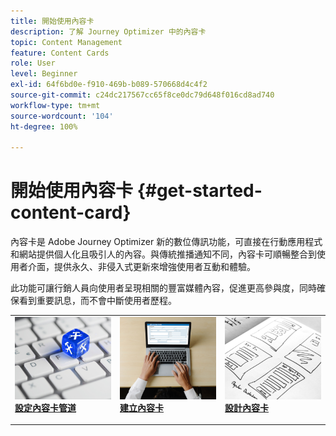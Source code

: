 ```yaml
---
title: 開始使用內容卡
description: 了解 Journey Optimizer 中的內容卡
topic: Content Management
feature: Content Cards
role: User
level: Beginner
exl-id: 64f6bd0e-f910-469b-b089-570668d4c4f2
source-git-commit: c24dc217567cc65f8ce0dc79d648f016cd8ad740
workflow-type: tm+mt
source-wordcount: '104'
ht-degree: 100%

---
```


# 開始使用內容卡 {#get-started-content-card}

內容卡是 Adobe Journey Optimizer 新的數位傳訊功能，可直接在行動應用程式和網站提供個人化且吸引人的內容。與傳統推播通知不同，內容卡可順暢整合到使用者介面，提供永久、非侵入式更新來增強使用者互動和體驗。

此功能可讓行銷人員向使用者呈現相關的豐富媒體內容，促進更高參與度，同時確保看到重要訊息，而不會中斷使用者歷程。

<table style="table-layout:fixed"><tr style="border: 0;">
<td>
<a href="content-card-configuration.md">
<img alt="銷售機會" src="../assets/do-not-localize/sms-config.jpg">
</a>
<div><a href="content-card-configuration.md"><strong>設定內容卡管道</strong>
</div>
<p>
</td>
<td>
<a href="create-content-card.md">
<img alt="不頻繁" src="../assets/do-not-localize/sms-create.jpeg">
</a>
<div>
<a href="create-content-card.md"><strong>建立內容卡</strong></a>
</div>
<p></td>
<td>
<a href="design-content-card.md">
<img alt="驗證" src="../assets/do-not-localize/web-design.jpg">
</a>
<div>
<a href="design-content-card.md"><strong>設計內容卡</strong></a>
</div>
<p>
</td>
</tr></table>
